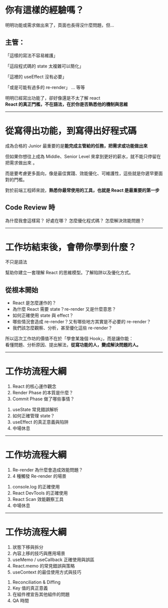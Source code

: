 # 你有這樣的經驗嗎？

<div ml-4 pt-4>

<v-click>

明明功能或需求做出來了，頁面也長得沒什麼問題，但...

## 主管：

</v-click>

<v-clicks >

「這樣的寫法不容易維護」

「這段程式碼的 state 太複雜可以簡化」

「這裡的 useEffect 沒有必要」

「或是可能有過多的 re-render」 ... 等等

</v-clicks>

<v-click>

明明已經寫出功能了，卻好像還是不太了解 react
<br/>
**React 的真正門檻，不在語法，在於你是否熟悉他的機制與思維**

</v-click>

</div>

<!--
在進入正題之前，先聊一下我辦這場工作坊的初衷，在我剛開始工作的時候，常常發生以下問題

[click]
主管要求的功能或需求做出來了、頁面也長得沒什麼問題，但主管或 code review 你的人卻還是可以揪出一些問題：

[click]
例如這樣的寫法不容易維護

[click]
這段程式碼的 state 太複雜可以簡化

[click]
這裡的 useEffect 沒有必要

[click]
或是可能有過多的 re-render 等等。

[click]
明明已經寫出功能了，卻好像還是不太了解 react 常常被揪出問題


這就是我們今天這個工作坊要解決的核心問題 — 


React 的真正門檻，不在語法，在於你是否熟悉他的機制與思維
-->

---

# 從寫得出功能，到寫得出好程式碼

成為合格的 Junior 最重要的是**能完成主管給的任務，把需求或功能做出來**

<v-clicks>

但如果你想往上成為 Middle、Senior Level 來拿到更好的薪水，<span v-mark="{ at: '2', color: '#fdd321', type: 'underline' }">就不能只停留在把需求做出來
</span>。

而是要考慮更多面向，像是最佳實踐、效能優化、可維護性，這些就是你遲早要面對的門檻。

對於前端工程師來說，**熟悉你最常使用的工具，也就是 React 是最重要的第一步**

## Code Review 時

</v-clicks>

<div class="flex gap-4 mt-4 *:basis-1/4">

<Card v-click>
為什麼我會這樣寫？
</Card>

<Card v-click>
好處在哪？
</Card>

<Card v-click>
怎麼優化程式碼？
</Card>

<Card v-click>
怎麼解決效能問題？
</Card>

</div>

<!--
成為合格的 Junior 最重要的是能完成主管給的任務，把需求或功能做出來

[click]
但如果你想往上成為 Middle Level 或是 Senior 來拿到更好的薪水，就不能只停留在把需求做出來。

[click]
而是要考慮更多面向，像是最佳實踐、效能優化、可維護性，這些就是你遲早要面對的門檻。

[click]
那對於前端工程師來說，熟悉你最常使用的工具也就是 React 是最重要的第一步，

[click]
只要你能在 code review 或開會時說出

[click]
為什麼我會這樣寫？

[click]
好處在哪？

[click]
怎麼優化程式碼？

[click]
怎麼解決效能問題？等等

那你就不只是寫程式的人，而是會分析、會解決問題的人。

這樣的人，更有資格談晉升、談薪資，也更有價值。
-->

---

# 工作坊結束後，會帶你學到什麼？

<v-clicks>

<span v-mark="{ at: '1', color: '#fdd321', type: 'underline' }">
  不只是語法
</span>

幫助你建立一套理解 React 的思維模型。了解陷阱以及優化方式。

## 從根本開始

- React 是怎麼運作的？
- 為什麼 React 需要 state？re-render 又是什麼意思？
- 如何正確使用 state 與 effect？
- 哪些情況會造成 re-render？又有哪些地方其實是不必要的 re-render？
- 我們該怎麼觀察、分析，甚至優化這些 re-render？

所以這次工作坊的價值不在於「學會某幾個 Hook」，而是讓你能：
<br/>
看懂問題、分析原因、提出解法，**從寫功能的人，變成解決問題的人。**
</v-clicks>

<!--
所以我希望今天的工作坊結束後，

[click]
你不只是學到 React 的語法，或網路上能查到的資料

[click]
我的目標是幫助你建立一套理解 React、駕馭 React 的思維模型。

[click]
會從最根本的觀念開始理解：

[click]
包括

React 是怎麼運作的？

為什麼 React 需要 state？re-render 又是什麼意思？

哪些情況會造成 re-render？又有哪些地方其實是不必要的 re-render？

以及我們該怎麼觀察、分析，甚至優化這些 re-render？


[click]
所以這次工作坊的價值不在於「學會某幾個 Hook」，而是讓你能：

看懂問題、分析原因、提出解法，從寫功能的人，變成解決問題的人。
-->

---

<div class="h-full flex flex-col">
  <h1>
    工作坊流程大綱
  </h1>

  <div class="flex gap-8 my-auto font-bold">
    <Card class="basis-1/2 border-b-4 border-r-4 border-[var(--primary-highlight)]" >
      <template #header >
        一、React 的心智模型
      </template>
        <ol class="text-sm mx-auto w-fit">
          <li>React 的核心運作觀念</li>
          <li>Render Phase 的本質是什麼？</li>
          <li>Commit Phase 做了哪些事情？</li>
        </ol>
    </Card>
    <Card class="basis-1/2 border-b-4 border-r-4 border-[var(--primary-highlight)]" v-click>
      <template #header>
        二、State & Effect 用途與陷阱
      </template>
        <ol class="text-sm mx-auto w-fit">
          <li>useState 常見錯誤解析</li>
          <li>如何正確管理 state？</li>
          <li>useEffect 的真正意義與陷阱</li>
          <li class="text-[var(--secondary)]">中場休息</li>
        </ol>
    </Card>
  </div>

</div>

<!--
今天工作坊的流程分成 6 個主題

前兩個部分會先從 React 的核心觀念以及運作開始，
分別是 (照著大綱念
-->

---

<div class="h-full flex flex-col">
  <h1>
    工作坊流程大綱
  </h1>

  <div class="flex gap-8 my-auto font-bold">
    <Card class="basis-1/2" >
      <template #header>
         三、4 種觸發 Re-Render 的場景
      </template>
        <ol class="text-sm mx-auto w-fit">
          <li>Re-render 為什麼會造成效能問題？</li>
          <li>4 種觸發 Re-render 的場景</li>
        </ol>
    </Card>
    <Card class="basis-1/2" v-click>
      <template #header>
        四、React 效能觀察與診斷
      </template>
        <ol class="text-sm mx-auto w-fit">
          <li>console.log 的正確使用</li>
          <li>React DevTools 的正確使用</li>
          <li>React Scan 效能觀察工具</li>
          <li class="text-[var(--secondary)]">中場休息</li>
        </ol>
    </Card>

  </div>

</div>

---

<div class="h-full flex flex-col">
  <h1>
    工作坊流程大綱
  </h1>

  <div class="flex gap-8 my-auto font-bold">
    <Card class="basis-1/2" >
      <template #header>
        五、5 種優化的策略與技巧
      </template>
        <ol class="text-sm mx-auto w-fit">
          <li>狀態下移與拆分</li>
          <li>內容上移的技巧與應用場景</li>
          <li>useMemo / useCallback 正確使用與誤區</li>
          <li>React.memo 的常見錯誤與策略</li>
          <li>useContext 的最佳使用方式與技巧</li>
        </ol>
    </Card>
    <Card class="basis-1/2" v-click>
      <template #header>
        六、React 的底層設計
      </template>
        <ol class="text-sm mx-auto w-fit">
          <li>Reconciliation & Diffing</li>
          <li>Key 值的真正意義</li>
          <li>在組件裡宣告其他組件的問題</li>
          <li class="text-[var(--secondary)]">QA 時間</li>
        </ol>
    </Card>
  </div>
  
</div>

<!--
如果沒問題，我們就正式開始今天的第一章節：

React 的核心運作觀念
-->

